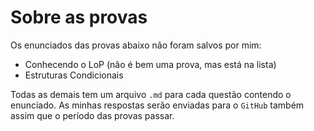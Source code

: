 # Sobre as provas

Os enunciados das provas abaixo não foram salvos por mim:

- Conhecendo o LoP (não é bem uma prova, mas está na lista)
- Estruturas Condicionais

Todas as demais tem um arquivo `.md` para cada questão contendo o enunciado. As minhas respostas serão enviadas para o `GitHub` também assim que o período das provas passar.